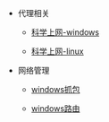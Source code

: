 - 代理相关

  - [科学上网-windows](/network/proxy/windows)
  
  - [科学上网-linux](/network/proxy/linux)

- 网络管理

  - [windows抓包](/network/wireshark)

  - [windows路由](/network/windows)
